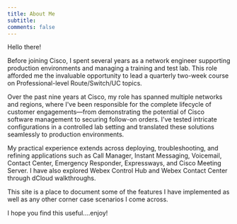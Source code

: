 ```yaml
---
title: About Me
subtitle:
comments: false
---
```


Hello there!

Before joining Cisco, I spent several years as a network engineer supporting production environments and managing a training and test lab. This role afforded me the invaluable opportunity to lead a quarterly two-week course on Professional-level Route/Switch/UC topics.

Over the past nine years at Cisco, my role has spanned multiple networks and regions, where I've been responsible for the complete lifecycle of customer engagements—from demonstrating the potential of Cisco software management to securing follow-on orders. I've tested intricate configurations in a controlled lab setting and translated these solutions seamlessly to production environments.

My practical experience extends across deploying, troubleshooting, and refining applications such as Call Manager, Instant Messaging, Voicemail, Contact Center, Emergency Responder, Expressways, and Cisco Meeting Server. I have also explored Webex Control Hub and Webex Contact Center through dCloud walkthroughs.

This site is a place to document some of the features I have implemented as well as any other corner case scenarios I come across.

I hope you find this useful....enjoy!

